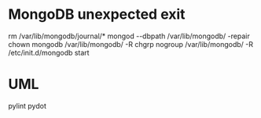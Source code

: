 
MongoDB unexpected exit
=======================

rm /var/lib/mongodb/journal/*
mongod --dbpath /var/lib/mongodb/ -repair
chown mongodb /var/lib/mongodb/ -R
chgrp nogroup /var/lib/mongodb/ -R
/etc/init.d/mongodb start

UML
===

pylint
pydot

